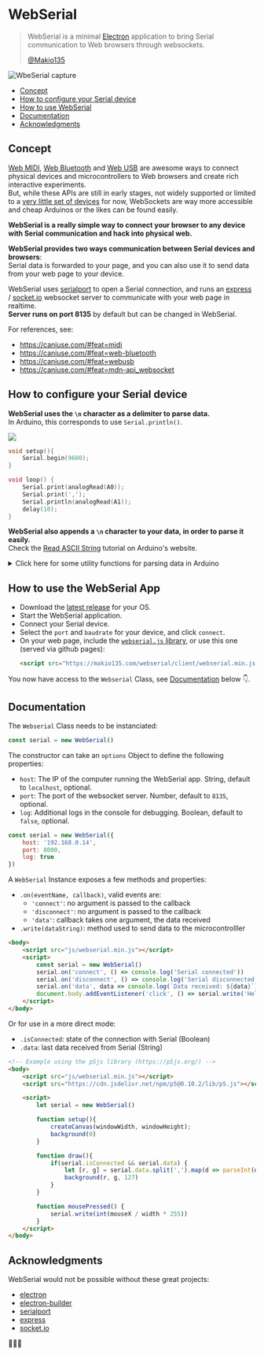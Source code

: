 # WebSerial

> WebSerial is a minimal [Electron](https://electronjs.org/) application to bring Serial communication to Web browsers through websockets.  
> 
> [@Makio135](https://twitter.com/makio135)

![WbeSerial capture](https://i.imgur.com/WqXCIWo.png)

- [Concept](#concept)
- [How to configure your Serial device](##how-to-configure-your-serial-device)
- [How to use WebSerial](#how-to-use-webserial)
- [Documentation](#documentation)
- [Acknowledgments](#acknowledgments)


## Concept
[Web MIDI](https://webaudio.github.io/web-midi-api/), [Web Bluetooth](https://webbluetoothcg.github.io/web-bluetooth/) and [Web USB](https://wicg.github.io/webusb/) are awesome ways to connect physical devices and microcontrollers to Web browsers and create rich interactive experiments.  
But, while these APIs are still in early stages, not widely supported or limited to a [very little set of devices](https://github.com/webusb/arduino#compatible-hardware) for now, WebSockets are way more accessible and cheap Arduinos or the likes can be found easily.  

**WebSerial is a really simple way to connect your browser to any device with Serial communication and hack into physical web.**

**WebSerial provides two ways communication between Serial devices and browsers**:  
Serial data is forwarded to your page, and you can also use it to send data from your web page to your device.

WebSerial uses [serialport](https://serialport.io/) to open a Serial connection, and runs an [express](https://expressjs.com/) / [socket.io](https://socket.io/) websocket server to communicate with your web page in realtime.  
**Server runs on port 8135** by default but can be changed in WebSerial.

For references, see:
- https://caniuse.com/#feat=midi
- https://caniuse.com/#feat=web-bluetooth
- https://caniuse.com/#feat=webusb
- https://caniuse.com/#feat=mdn-api_websocket


## How to configure your Serial device
**WebSerial uses the `\n` character as a delimiter to parse data.**  
In Arduino, this corresponds to use `Serial.println()`.  

![](montage.png)

```cpp
void setup(){
    Serial.begin(9600);
}

void loop() {
    Serial.print(analogRead(A0));
    Serial.print(',');
    Serial.println(analogRead(A1));
    delay(10);
}
```

**WebSerial also appends a `\n` character to your data, in order to parse it easily.**  
Check the [Read ASCII String](https://www.arduino.cc/en/Tutorial/ReadASCIIString) tutorial on Arduino's website.
<details>
<summary>Click here for some utility functions for parsing data in Arduino</summary>

```cpp
#define MAX_CHARS 200

String input;

void setup() {
    Serial.begin(9600);
    input.reserve(MAX_CHARS);
}

void loop() {}

void serialEvent() {
    while (Serial.available()) {
        readChar();
    }
}

void readChar() {
    char c = (char) Serial.read();
    Serial.print("->");
    Serial.println(c);
}

void readString() {
    char c = (char) Serial.read();

    if (c == '\n') {
        Serial.println("->" + input);
        input = "";
    }
    else {
        input += c;
    }
}

void readInt() {
    int i = Serial.parseInt();
    Serial.print("->");
    Serial.println(i);
}

void readLong() {
    char c = (char) Serial.read();

    if (c == '\n') {
        char buffer[MAX_CHARS];
        input.toCharArray(buffer, 20);
        long l = atol(buffer);
        Serial.print("->");
        Serial.println(l);
        input = "";
    }
    else {
        input += c;
    }
}
```
</details>


## How to use the WebSerial App
- Download the [latest release](https://github.com/makio135/webserial/releases) for your OS.  
- Start the WebSerial application.  
- Connect your Serial device.  
- Select the `port` and `baudrate` for your device, and click `connect`.  
- On your web page, include the [`webserial.js` library](https://github.com/MAKIO135/webserial/tree/master/client), or use this one (served via github pages):
    ```html
    <script src="https://makio135.com/webserial/client/webserial.min.js"></script>
    ```
You now have access to the `Webserial` Class, see [Documentation](#documentation) below 👇.


## Documentation
The `Webserial` Class needs to be instanciated:
```javascript
const serial = new WebSerial()
```
The constructor can take an `options` Object to define the following properties:
- `host`: The IP of the computer running the WebSerial app. String, default to `localhost`, optional.
- `port`: The port of the websocket server. Number, default to `8135`, optional.
- `log`: Additional logs in the console for debugging. Boolean, default to `false`, optional.

```javascript
const serial = new WebSerial({
    host: '192.168.0.14',
    port: 8000,
    log: true
})
```

A `WebSerial` Instance exposes a few methods and properties:
- `.on(eventName, callback)`, valid events are:
    - `'connect'`: no argument is passed to the callback
    - `'disconnect'`: no argument is passed to the callback
    - `'data'`: callback takes one argument, the data received
- `.write(dataString)`: method used to send data to the microcontrolller

```html
<body>
    <script src="js/webserial.min.js"></script>
    <script>
        const serial = new WebSerial()
        serial.on('connect', () => console.log('Serial connected'))
        serial.on('disconnect', () => console.log('Serial disconnected'))
        serial.on('data', data => console.log(`Data received: ${data}`))
        document.body.addEventListener('click', () => serial.write('Hello WebSerial'))
    </script>
</body>
```

Or for use in a more direct mode:
- `.isConnected`: state of the connection with Serial (Boolean)
- `.data`: last data received from Serial (String)

```html
<!-- Example using the p5js library (https://p5js.org/) -->
<body>
    <script src="js/webserial.min.js"></script>
    <script src="https://cdn.jsdelivr.net/npm/p5@0.10.2/lib/p5.js"></script>

    <script>
        let serial = new WebSerial()

        function setup(){
            createCanvas(windowWidth, windowHeight);
            background(0)
        }

        function draw(){
            if(serial.isConnected && serial.data) {
                let [r, g] = serial.data.split(',').map(d => parseInt(d) / 4)
                background(r, g, 127)
            }
        }

        function mousePressed() {
            serial.write(int(mouseX / width * 255))
        }
    </script>
</body>
```


## Acknowledgments
WebSerial would not be possible without these great projects: 
- [electron](https://electronjs.org/)
- [electron-builder](https://www.electron.build/)
- [serialport](https://serialport.io/)
- [express](https://expressjs.com/)
- [socket.io](https://socket.io/)  

🙏🙏🙏
